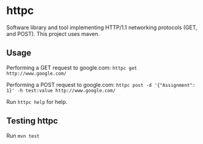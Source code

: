 # httpc
Software library and tool implementing HTTP/1.1 networking protocols (GET, and POST). This project uses maven.

## Usage

Performing a GET request to google.com: `httpc get http://www.google.com/`

Performing a POST request to google.com: `httpc post -d '{"Assignment": 1}' -h test:value http://www.google.com/`

Run `httpc help` for help.

## Testing httpc

Run `mvn test`